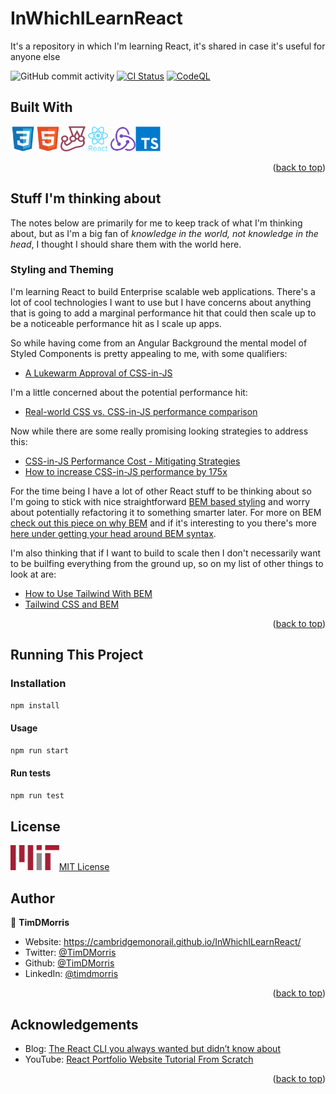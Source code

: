 <div id="top"></div>

# InWhichILearnReact

It's a repository in which I'm learning React, it's shared in case it's useful for anyone else

<p>

![GitHub commit activity](https://img.shields.io/github/commit-activity/m/timdmorris/InWhichILearnReact)
[![CI Status](https://github.com/TimDMorris/InWhichILearnReact/workflows/build-and-deploy/badge.svg)](https://github.com/TimDMorris/InWhichILearnReact/actions)
[![CodeQL](https://github.com/TimDMorris/InWhichILearnReact/actions/workflows/codeql-analysis.yml/badge.svg)](https://github.com/TimDMorris/InWhichILearnReact/actions/workflows/codeql-analysis.yml)

</p>

## Built With

<a href="https://developer.mozilla.org/en-US/docs/Web/CSS"><img src="https://raw.githubusercontent.com/devicons/devicon/master/icons/css3/css3-original.svg" height="40px" width="40px" /></a><a href="https://developer.mozilla.org/en-US/docs/Web/HTML"><img src="https://raw.githubusercontent.com/devicons/devicon/master/icons/html5/html5-original.svg" height="40px" width="40px" /></a><a href="https://jestjs.io/"><img src="https://raw.githubusercontent.com/devicons/devicon/master/icons/jest/jest-plain.svg" height="40px" width="40px" /></a><a href="https://reactjs.org/"><img src="https://raw.githubusercontent.com/devicons/devicon/master/icons/react/react-original-wordmark.svg" height="40px" width="40px" /></a><a href="https://redux.js.org/"><img src="https://raw.githubusercontent.com/devicons/devicon/master/icons/redux/redux-original.svg" height="40px" width="40px" /></a><a href="https://www.typescriptlang.org/"><img src="https://raw.githubusercontent.com/devicons/devicon/master/icons/typescript/typescript-original.svg" height="40px" width="40px" /></a>

<p align="right">(<a href="#top">back to top</a>)</p>

## Stuff I'm thinking about

The notes below are primarily for me to keep track of what I'm thinking about, but as I'm a big fan of <em>knowledge in the world, not knowledge in the head</em>, I thought I should share them with the world here.

### Styling and Theming

I'm learning React to build Enterprise scalable web applications. There's a lot of cool technologies I want to use but I have concerns about anything that is going to add a marginal performance hit that could then scale up to be a noticeable performance hit as I scale up apps.

So while having come from an Angular Background the mental model of Styled Components is pretty appealing to me, with some qualifiers:

- [A Lukewarm Approval of CSS-in-JS](https://sparkbox.com/foundry/css_in_js_overview_css_in_js_pros_and_cons)

I'm a little concerned about the potential performance hit:

- [Real-world CSS vs. CSS-in-JS performance comparison](https://pustelto.com/blog/css-vs-css-in-js-perf/)

Now while there are some really promising looking strategies to address this:

- [CSS-in-JS Performance Cost - Mitigating Strategies](https://www.infoq.com/news/2020/01/css-cssinjs-performance-cost/)
- [How to increase CSS-in-JS performance by 175x](https://itnext.io/how-to-increase-css-in-js-performance-by-175x-f30ddeac6bce)

For the time being I have a lot of other React stuff to be thinking about so I'm going to stick with nice straightforward [BEM based styling](http://getbem.com/introduction/) and worry about potentially refactoring it to something smarter later. For more on BEM [check out this piece on why BEM](https://blog.decaf.de/2015/06/24/why-bem-in-a-nutshell/) and if it's interesting to you there's more [here under getting your head around BEM syntax](https://csswizardry.com/2013/01/mindbemding-getting-your-head-round-bem-syntax/).

I'm also thinking that if I want to build to scale then I don't necessarily want to be builfing everything from the ground up, so on my list of other things to look at are:

- [How to Use Tailwind With BEM](https://www.wearecogworks.com/blog/how-to-use-tailwind-with-bem/)
- [Tailwind CSS and BEM](https://codeblog.trovster.com/2020/04/tailwind-and-bem/)

<p align="right">(<a href="#top">back to top</a>)</p>

## Running This Project

### Installation

```sh
npm install
```

#### Usage

```sh
npm run start
```

#### Run tests

```sh
npm run test
```

## License

<a href="https://choosealicense.com/licenses/mit/"><img src="https://raw.githubusercontent.com/johnturner4004/readme-generator/master/src/components/assets/images/mit.svg" height=40 />MIT License</a>

## Author

👤 **TimDMorris**

- Website: <https://cambridgemonorail.github.io/InWhichILearnReact/>
- Twitter: [@TimDMorris](https://twitter.com/TimDMorris)
- Github: [@TimDMorris](https://github.com/TimDMorris)
- LinkedIn: [@timdmorris](https://linkedin.com/in/timdmorris)

<p align="right">(<a href="#top">back to top</a>)</p>

## Acknowledgements

- Blog: [The React CLI you always wanted but didn’t know about](https://blog.nrwl.io/the-react-cli-you-always-wanted-but-didnt-know-about-eaa2494aab9e)
- YouTube: [React Portfolio Website Tutorial From Scratch](https://www.youtube.com/watch?v=G-Cr00UYokU)

<p align="right">(<a href="#top">back to top</a>)</p>
